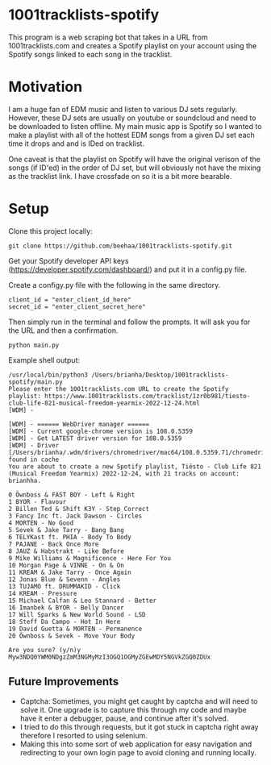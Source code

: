# 1001tracklists-spotify

This program is a web scraping bot that takes in a URL from 1001tracklists.com and creates a Spotify playlist on your account using the Spotify songs linked to each song in the tracklist. 

# Motivation

I am a huge fan of EDM music and listen to various DJ sets regularly. However, these DJ sets are usually on youtube or soundcloud and need to be downloaded to listen offline. My main music app is Spotify so I wanted to make a playlist with all of the hottest EDM songs from a given DJ set each time it drops and and is IDed on tracklist.

One caveat is that the playlist on Spotify will have the original verison of the songs (if ID'ed) in the order of DJ set, but will obviously not have the mixing as the tracklist link. I have crossfade on so it is a bit more bearable. 

# Setup 

Clone this project locally:
```
git clone https://github.com/beehaa/1001tracklists-spotify.git
```

Get your Spotify developer API keys (https://developer.spotify.com/dashboard/) and put it in a config.py file. 

Create a configy.py file with the following in the same directory.

```
client_id = "enter_client_id_here"
secret_id = "enter_client_secret_here"
```

Then simply run in the terminal and follow the prompts. It will ask you for the URL and then a confirmation. 

```
python main.py
``` 

Example shell output: 


```
/usr/local/bin/python3 /Users/brianha/Desktop/1001tracklists-spotify/main.py
Please enter the 1001tracklists.com URL to create the Spotify playlist: https://www.1001tracklists.com/tracklist/1zr0b981/tiesto-club-life-821-musical-freedom-yearmix-2022-12-24.html
[WDM] - 

[WDM] - ====== WebDriver manager ======
[WDM] - Current google-chrome version is 108.0.5359
[WDM] - Get LATEST driver version for 108.0.5359
[WDM] - Driver [/Users/brianha/.wdm/drivers/chromedriver/mac64/108.0.5359.71/chromedriver] found in cache
You are about to create a new Spotify playlist, Tiësto - Club Life 821 (Musical Freedom Yearmix) 2022-12-24, with 21 tracks on account: brianhha.

0 Öwnboss & FAST BOY - Left & Right
1 BYOR - Flavour
2 Billen Ted & Shift K3Y - Step Correct
3 Fancy Inc ft. Jack Dawson - Circles
4 MORTEN - No Good
5 Sevek & Jake Tarry - Bang Bang
6 TELYKast ft. PHIA - Body To Body
7 PAJANE - Back Once More
8 JAUZ & Habstrakt - Like Before
9 Mike Williams & Magnificence - Here For You
10 Morgan Page & VINNE - On & On
11 KREAM & Jake Tarry - Once Again
12 Jonas Blue & Sevenn - Angles
13 TUJAMO ft. DRUMMAKID - Click
14 KREAM - Pressure
15 Michael Calfan & Leo Stannard - Better
16 Imanbek & BYOR - Belly Dancer
17 Will Sparks & New World Sound - LSD
18 Steff Da Campo - Hot In Here
19 David Guetta & MORTEN - Permanence
20 Öwnboss & Sevek - Move Your Body

Are you sure? (y/n)y
Myw3NDQ0YWM0NDgzZmM3NGMyMzI3OGQ1OGMyZGEwMDY5NGVkZGQ0ZDUx
```

## Future Improvements

* Captcha: Sometimes, you might get caught by captcha and will need to solve it. One upgrade is to capture this through my code and maybe have it enter a debugger, pause, and continue after it's solved.  
* I tried to do this through requests, but it got stuck in captcha right away therefore I resorted to using selenium.   
* Making this into some sort of web application for easy navigation and redirecting to your own login page to avoid cloning and running locally. 
